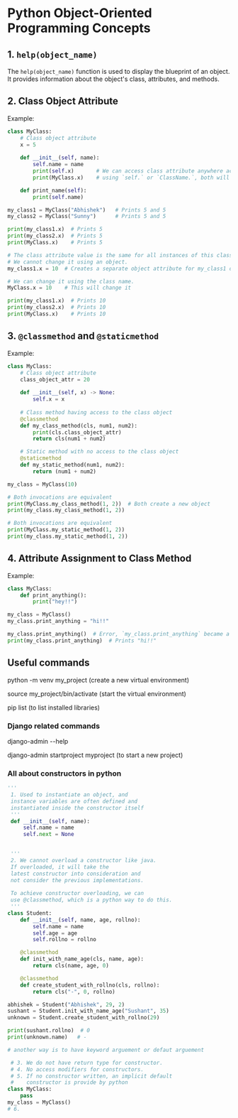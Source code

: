 # Python Object-Oriented Programming Concepts

## 1. `help(object_name)`
The `help(object_name)` function is used to display the blueprint of an object. It provides information about the object's class, attributes, and methods.

## 2. Class Object Attribute
Example:

```python
class MyClass:
    # Class object attribute
    x = 5
    
    def __init__(self, name):
        self.name = name
        print(self.x)       # We can access class attribute anywhere across the class,
        print(MyClass.x)    # using `self.` or `ClassName.`, both will give the same value

    def print_name(self):
        print(self.name)

my_class1 = MyClass("Abhishek")   # Prints 5 and 5
my_class2 = MyClass("Sunny")      # Prints 5 and 5

print(my_class1.x)  # Prints 5
print(my_class2.x)  # Prints 5
print(MyClass.x)    # Prints 5

# The class attribute value is the same for all instances of this class.
# We cannot change it using an object.
my_class1.x = 10  # Creates a separate object attribute for my_class1 only.

# We can change it using the class name.
MyClass.x = 10    # This will change it

print(my_class1.x)  # Prints 10
print(my_class2.x)  # Prints 10
print(MyClass.x)    # Prints 10
```

## 3. `@classmethod` and `@staticmethod`
Example:

```python
class MyClass:
    # Class object attribute
    class_object_attr = 20
    
    def __init__(self, x) -> None:
        self.x = x
    
    # Class method having access to the class object
    @classmethod
    def my_class_method(cls, num1, num2):
        print(cls.class_object_attr)
        return cls(num1 + num2)

    # Static method with no access to the class object
    @staticmethod
    def my_static_method(num1, num2):
        return (num1 + num2)

my_class = MyClass(10)

# Both invocations are equivalent
print(MyClass.my_class_method(1, 2))  # Both create a new object
print(my_class.my_class_method(1, 2))

# Both invocations are equivalent
print(MyClass.my_static_method(1, 2))
print(my_class.my_static_method(1, 2))
```
## 4. Attribute Assignment to Class Method
Example:

```python
class MyClass:
    def print_anything():
        print("hey!!")

my_class = MyClass()
my_class.print_anything = "hi!!"

my_class.print_anything()  # Error, `my_class.print_anything` became a string attribute for the `my_class` object
print(my_class.print_anything)  # Prints "hi!!"
```

## Useful commands

python -m venv my_project (create a new virtual environment)

source my_project/bin/activate (start the virtual environment)

pip list (to list installed libraries)

### Django related commands

django-admin --help

django-admin startproject myproject (to start a new project)



### All about constructors in python

```python
'''
 1. Used to instantiate an object, and 
 instance variables are often defined and
 instantiated inside the constructor itself
 '''
 def __init__(self, name):
     self.name = name
     self.next = None

 
 ''' 
 2. We cannot overload a constructor like java. 
 If overloaded, it will take the 
 latest constructor into consideration and 
 not consider the previous implementations.
 
 To achieve constructor overloading, we can
 use @classmethod, which is a python way to do this.
 '''
class Student:
    def __init__(self, name, age, rollno):
        self.name = name
        self.age = age
        self.rollno = rollno

    @classmethod
    def init_with_name_age(cls, name, age):
        return cls(name, age, 0)

    @classmethod
    def create_student_with_rollno(cls, rollno):
        return cls("-", 0, rollno)    

abhishek = Student("Abhishek", 29, 2)
sushant = Student.init_with_name_age("Sushant", 35)
unknown = Student.create_student_with_rollno(29)

print(sushant.rollno)  # 0
print(unknown.name)   # -

# another way is to have keyword arguement or defaut arguement

 # 3. We do not have return type for constructor.
 # 4. No access modifiers for constructors.
 # 5. If no constructor written, an implicit default 
 #    constructor is provide by python
class MyClass:
    pass
my_class = MyClass()
# 6. 
```

